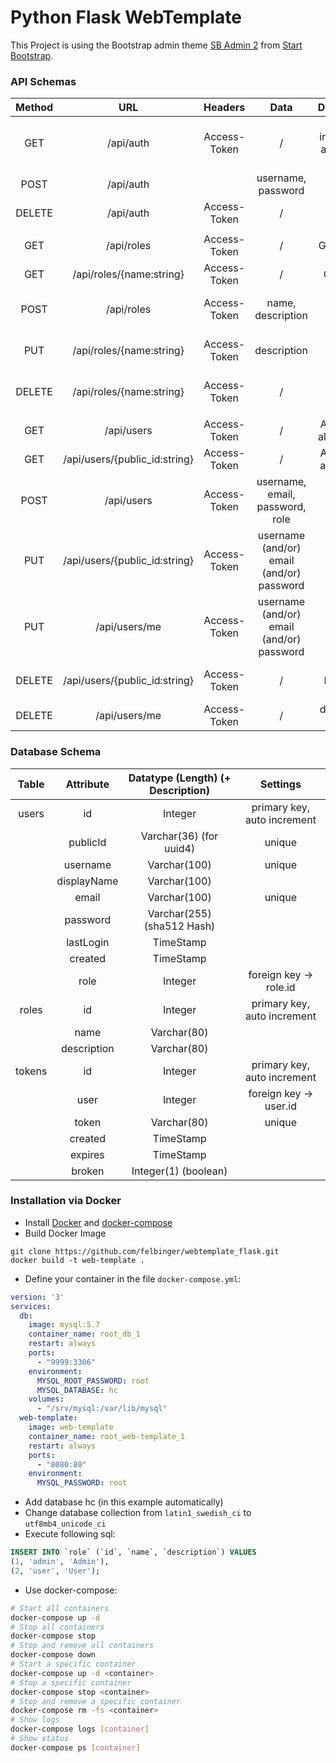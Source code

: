 # Python Flask WebTemplate
This Project is using the Bootstrap admin theme [SB Admin 2](https://startbootstrap.com/template-overviews/sb-admin-2/) 
from [Start Bootstrap](https://startbootstrap.com).

### API Schemas
| Method | URL | Headers | Data | Description |
|:---:|:---:|:---:|:---:|:---:|
| GET | /api/auth | Access-Token | / | Get information about your Account |
| POST | /api/auth |  | username, password | Sign in |
| DELETE | /api/auth | Access-Token | / | Sign out |
||||||
| GET | /api/roles | Access-Token | / | Get all roles |
| GET | /api/roles/{name:string} | Access-Token | / | Get a role |
| POST | /api/roles | Access-Token | name, description | Admin: Create a role |
| PUT | /api/roles/{name:string} | Access-Token | description | Admin: Modify a role |
| DELETE | /api/roles/{name:string} | Access-Token | / | Admin: Delete a role |
||||||
| GET | /api/users | Access-Token | / | Admin: Get all accounts |
| GET | /api/users/{public_id:string} | Access-Token | / | Admin: Get an account |
| POST | /api/users | Access-Token | username, email, password, role | Admin: Create a new account |
| PUT | /api/users/{public_id:string} | Access-Token | username (and/or) email (and/or) password | Admin: Update account |
| PUT | /api/users/me | Access-Token | username (and/or) email (and/or) password | Update your account |
| DELETE | /api/users/{public_id:string} | Access-Token | / | Admin: Delete an account |
| DELETE | /api/users/me | Access-Token | / | delete your account |

### Database Schema
| Table | Attribute | Datatype (Length) (+ Description) | Settings |
|:---------:|:-------------:|:---------------------------------:|:---------------------------:|
| users | id | Integer | primary key, auto increment |
|  | publicId | Varchar(36) (for uuid4) | unique |
|  | username | Varchar(100) | unique |
|  | displayName | Varchar(100) | |
|  | email | Varchar(100) | unique |
|  | password | Varchar(255) (sha512 Hash) |  |
|  | lastLogin | TimeStamp |  |
|  | created | TimeStamp |  |
|  | role | Integer | foreign key -> role.id |
| roles | id | Integer | primary key, auto increment |
|  | name | Varchar(80) |  |
|  | description | Varchar(80) |  |
| tokens | id | Integer | primary key, auto increment |
|  | user | Integer | foreign key -> user.id |
|  | token | Varchar(80) | unique |
|  | created | TimeStamp |  |
|  | expires | TimeStamp |  |
|  | broken | Integer(1) (boolean) |  |


### Installation via Docker
* Install [Docker](https://docs.docker.com/install/) and [docker-compose](https://docs.docker.com/compose/install/)
* Build Docker Image

```
git clone https://github.com/felbinger/webtemplate_flask.git
docker build -t web-template .
```

* Define your container in the file `docker-compose.yml`:

```yml
version: '3'
services:
  db:
    image: mysql:5.7
    container_name: root_db_1
    restart: always
    ports:
      - "9999:3306"
    environment:
      MYSQL_ROOT_PASSWORD: root
      MYSQL_DATABASE: hc
    volumes:
      - "/srv/mysql:/var/lib/mysql"
  web-template:
    image: web-template
    container_name: root_web-template_1
    restart: always
    ports:
      - "8080:80"
    environment:
      MYSQL_PASSWORD: root
```

* Add database hc (in this example automatically)
* Change database collection from `latin1_swedish_ci` to `utf8mb4_unicode_ci`
* Execute following sql:
```sql
INSERT INTO `role` (`id`, `name`, `description`) VALUES
(1, 'admin', 'Admin'),
(2, 'user', 'User');
```

* Use docker-compose:
```bash
# Start all containers
docker-compose up -d
# Stop all containers
docker-compose stop
# Stop and remove all containers
docker-compose down  
# Start a specific container
docker-compose up -d <container>
# Stop a specific container
docker-compose stop <container>
# Stop and remove a specific container
docker-compose rm -fs <container>  
# Show logs
docker-compose logs [container]  
# Show status
docker-compose ps [container]
```
